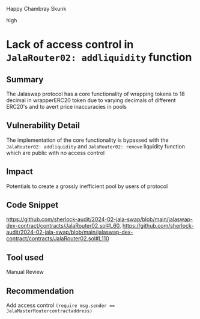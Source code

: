 Happy Chambray Skunk

high

# Lack of access control in `JalaRouter02: addliquidity` function

## Summary
The Jalaswap protocol has a core functionality of wrapping tokens to 18 decimal in wrapperERC20 token due to varying decimals of different ERC20's and to avert price inaccuracies in pools
## Vulnerability Detail
 The implementation of the core functionality is bypassed with the  `JalaRouter02: addliquidity` and  `JalaRouter02: remove`  liquidity function which are public with no access control
## Impact
Potentials to create a grossly inefficient pool by users of protocol
## Code Snippet
https://github.com/sherlock-audit/2024-02-jala-swap/blob/main/jalaswap-dex-contract/contracts/JalaRouter02.sol#L60,  https://github.com/sherlock-audit/2024-02-jala-swap/blob/main/jalaswap-dex-contract/contracts/JalaRouter02.sol#L110

## Tool used

Manual Review

## Recommendation
Add access control
`(require msg.sender ==  JalaMasterRoutercontractaddress)`
